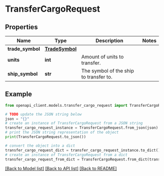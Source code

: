 # TransferCargoRequest


## Properties

Name | Type | Description | Notes
------------ | ------------- | ------------- | -------------
**trade_symbol** | [**TradeSymbol**](TradeSymbol.md) |  | 
**units** | **int** | Amount of units to transfer. | 
**ship_symbol** | **str** | The symbol of the ship to transfer to. | 

## Example

```python
from openapi_client.models.transfer_cargo_request import TransferCargoRequest

# TODO update the JSON string below
json = "{}"
# create an instance of TransferCargoRequest from a JSON string
transfer_cargo_request_instance = TransferCargoRequest.from_json(json)
# print the JSON string representation of the object
print(TransferCargoRequest.to_json())

# convert the object into a dict
transfer_cargo_request_dict = transfer_cargo_request_instance.to_dict()
# create an instance of TransferCargoRequest from a dict
transfer_cargo_request_from_dict = TransferCargoRequest.from_dict(transfer_cargo_request_dict)
```
[[Back to Model list]](../README.md#documentation-for-models) [[Back to API list]](../README.md#documentation-for-api-endpoints) [[Back to README]](../README.md)


